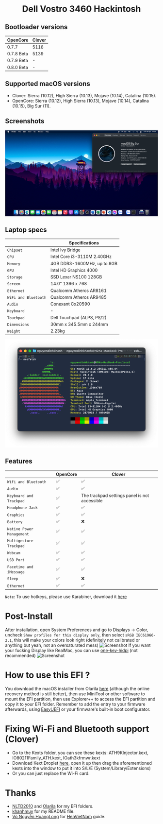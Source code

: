 # <div align="center">Dell Vostro 3460 Hackintosh</div> 
## Bootloader versions
|OpenCore|Clover|
|--------|------|
|0.7.7|5116|
|0.7.8 Beta|5139|
|0.7.9 Beta|-|
|0.8.0 Beta|-|
## Supported macOS versions
- Clover: Sierra (10.12), High Sierra (10.13), Mojave (10.14), Catalina (10.15). 
- OpenCore: Sierra (10.12), High Sierra (10.13), Mojave (10.14), Catalina (10.15), Big Sur (11).
## Screenshots
![Screenshot](Screenshots/Wall.png)

## Laptop specs
|                     | Specifications| 
| ---------------------------- | ---------------------- |
| ``Chipset``| Intel Ivy Bridge|
| ``CPU``| Intel Core i3-3110M 2.40GHz|
| ``Memory``| 4GB DDR3-1600MHz, up to 8GB|
| ``GPU``| Intel HD Graphics 4000|
| ``Storage``| SSD Lexar NS100 128GB|
| ``Screen``| 14.0" 1366 x 768|
| ``Ethernet``| Qualcomm Atheros AR8161|
| ``WiFi and Bluetooth``| Qualcomm Atheros AR9485|
| ``Audio``| Conexant Cx20590|
| ``Keyboard``| - |
| ``Touchpad``| Dell Touchpad (ALPS, PS/2)|
| ``Dimensions``| 30mm x 345.5mm x 244mm|
|``Weight``|2.23kg| 

![Screenshot](Screenshots/specs.png)
## Features
|                               | OpenCore             | Clover|
| ----------------------------- | -------------------- | ------------------|
| ``Wifi and Bluetooth``|✅|✅|
| ``Audio``|✅|✅|
| ``Keyboard and Trackpad``|✅|The trackpad settings panel is not accessible|
| ``Headphone Jack``|✅|✅|
| ``Graphics``|✅|✅|
| ``Battery``|✅|❌|
| ``Native Power Management``|✅|✅|
| ``Multigesture Trackpad``|✅|✅|                                                                          
| ``Webcam``|✅|✅|
| ``USB Port``|✅|✅|
| ``Facetime and iMessage``|✅|✅|
| ``Sleep``|✅|❌|
| ``Ethernet``|✅|✅|

```Note```: To use hotkeys, please use Karabiner, download it [here](https://karabiner-elements.pqrs.org/?fbclid=IwAR0ubkfBVtZWxW2tXV_GAPmYFyRbIgrGUxt-Omq8AvbcSWBS7_sdN2IFQ9g)
# Post-Install
After installation, open System Preferences and go to Displays -> Color, uncheck `Show profiles for this display only`, then select `sRGB IEC61966-2.1`, this will make your colors look right (definitely not calibrated or anything but yeah, not an oversaturated mess)
![Screenshot](Screenshots/Display.png)
If you want your fucking Display like RealMac, you can use [one-key-hidpi](https://github.com/xzhih/one-key-hidpi) (not recommended)
![Screenshot](Screenshots/Display_2.png)
# How to use this EFI ?
You download the macOS installer from Olarila [here](https://www.olarila.com/topic/6278-hackintosh-and-macintosh-olarila-vanilla-images-macos/) (although the online recovery method is still better), then use MiniTool or other software to mount the EFI partition, then use Explorer++ to access the EFI partition and copy it to your EFI folder. Remember to add the entry to your firmware afterwards, using [EasyUEFI](https://www.easyuefi.com/index-us.html) or your firmware's built-in boot configurator.
# Fixing Wi-Fi and Bluetooth support (Clover)
- Go to the Kexts folder, you can see these kexts: ATH9KInjector.kext, IO80211Family_ATH.kext, IOath3kfrmwr.kext
- Download Kext Droplet [here](https://github.com/chris1111/Kext-Droplet), open it up then drag the aforementioned kexts into the window to put it into S/L/E (System/Library/Extensions)
- Or you can just replace the Wi-Fi card.
# Thanks
- [NLTD2010](https://github.com/NLTD2010) and [Olarila](https://olarila.com) for my EFI folders.
- [khanhmuy](https://github.com/khanhmuy) for my README file.
- [Võ Nguyễn HoangLong](https://www.facebook.com/profile.php?id=100070274020733) for [HeaVietNam](http://heavietnam.ga/) guide.
